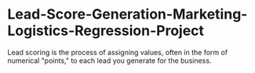 # Lead-Score-Generation-Marketing-Logistics-Regression-Project
Lead scoring is the process of assigning values, often in the form of numerical "points," to each lead you generate for the business.
